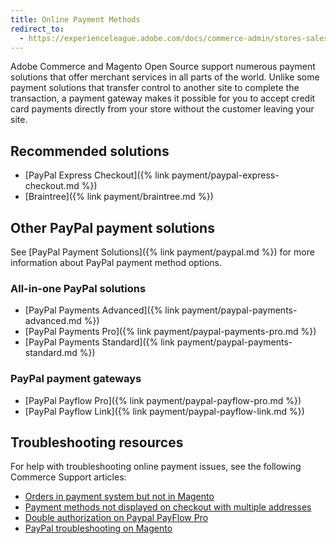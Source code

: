 ```yaml
---
title: Online Payment Methods
redirect_to:
  - https://experienceleague.adobe.com/docs/commerce-admin/stores-sales/payments/payments.html#online-payment-methods
---
```


Adobe Commerce and Magento Open Source support numerous payment solutions that offer merchant services in all parts of the world. Unlike some payment solutions that transfer control to another site to complete the transaction, a payment gateway makes it possible for you to accept credit card payments directly from your store without the customer leaving your site.

## Recommended solutions

- [PayPal Express Checkout]({% link payment/paypal-express-checkout.md %})
- [Braintree]({% link payment/braintree.md %})

## Other PayPal payment solutions

See [PayPal Payment Solutions]({% link payment/paypal.md %}) for more information about PayPal payment method options.

### All-in-one PayPal solutions

- [PayPal Payments Advanced]({% link payment/paypal-payments-advanced.md %})
- [PayPal Payments Pro]({% link payment/paypal-payments-pro.md %})
- [PayPal Payments Standard]({% link payment/paypal-payments-standard.md %})

### PayPal payment gateways

- [PayPal Payflow Pro]({% link payment/paypal-payflow-pro.md %})
- [PayPal Payflow Link]({% link payment/paypal-payflow-link.md %})

## Troubleshooting resources

For help with troubleshooting online payment issues, see the following Commerce Support articles:

- [Orders in payment system but not in Magento](https://support.magento.com/hc/en-us/articles/360052430272)
- [Payment methods not displayed on checkout with multiple addresses](https://support.magento.com/hc/en-us/articles/360029360451)
- [Double authorization on Paypal PayFlow Pro](https://support.magento.com/hc/en-us/articles/360051109051)
- [PayPal troubleshooting on Magento](https://support.magento.com/hc/en-us/articles/115003846053)
